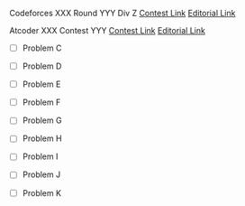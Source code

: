 Codeforces XXX Round YYY Div Z
[Contest Link](http://codeforces.com/contest/XXX)
[Editorial Link](http://codeforces.com/blog/entry/)

Atcoder XXX Contest YYY
[Contest Link](http://XXXYYY.contest.atcoder.jp/)
[Editorial Link](https://atcoder.jp/img/XXXYYY/editorial.pdf)

- [ ] Problem C

- [ ] Problem D

- [ ] Problem E

- [ ] Problem F

- [ ] Problem G

- [ ] Problem H

- [ ] Problem I

- [ ] Problem J

- [ ] Problem K


